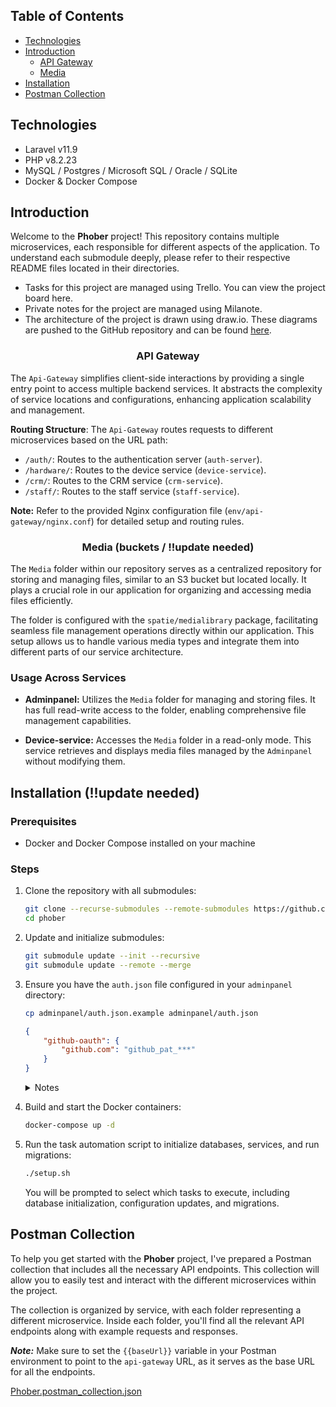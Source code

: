 ## Table of Contents

- [Technologies](#technologies)
- [Introduction](#introduction)
  - [API Gateway](#api-gateway)
  - [Media](#media)
- [Installation](#installation)
- [Postman Collection](#postman-collection)

## Technologies

- Laravel v11.9
- PHP v8.2.23
- MySQL / Postgres / Microsoft SQL / Oracle / SQLite
- Docker & Docker Compose

## Introduction

<p>Welcome to the <b>Phober</b> project! This repository contains multiple microservices, each responsible for different aspects of the application. To understand each submodule deeply, please refer to their respective README files located in their directories.</p>

* Tasks for this project are managed using Trello. You can view the project board here.
* Private notes for the project are managed using Milanote.
* The architecture of the project is drawn using draw.io. These diagrams are pushed to the GitHub repository and can be found [here](https://github.com/phobiavr/phober-diagram).

### <p align="center">API Gateway</p>

The `Api-Gateway` simplifies client-side interactions by providing a single entry point to access multiple backend services. It abstracts the complexity of service locations and configurations, enhancing application scalability and management.

**Routing Structure**: The `Api-Gateway` routes requests to different microservices based on the URL path:
- `/auth/`: Routes to the authentication server (`auth-server`).
- `/hardware/`: Routes to the device service (`device-service`).
- `/crm/`: Routes to the CRM service (`crm-service`).
- `/staff/`: Routes to the staff service (`staff-service`).

**Note:** Refer to the provided Nginx configuration file (`env/api-gateway/nginx.conf`) for detailed setup and routing rules.

### <p align="center">Media (buckets / !!update needed)</p>

The `Media` folder within our repository serves as a centralized repository for storing and managing files, similar to an S3 bucket but located locally. It plays a crucial role in our application for organizing and accessing media files efficiently.

The folder is configured with the `spatie/medialibrary` package, facilitating seamless file management operations directly within our application. This setup allows us to handle various media types and integrate them into different parts of our service architecture.

### Usage Across Services

- **Adminpanel:** Utilizes the `Media` folder for managing and storing files. It has full read-write access to the folder, enabling comprehensive file management capabilities.

- **Device-service:** Accesses the `Media` folder in a read-only mode. This service retrieves and displays media files managed by the `Adminpanel` without modifying them.

## Installation (!!update needed)

### Prerequisites

- Docker and Docker Compose installed on your machine

### Steps

1. Clone the repository with all submodules:
    ```bash
    git clone --recurse-submodules --remote-submodules https://github.com/phobiavr/phober.git
    cd phober
    ```

2. Update and initialize submodules:
    ```bash
    git submodule update --init --recursive
    git submodule update --remote --merge
    ```

3. Ensure you have the `auth.json` file configured in your `adminpanel` directory:
    ```bash
    cp adminpanel/auth.json.example adminpanel/auth.json
    ```

    ```json
    {
        "github-oauth": {
            "github.com": "github_pat_***"
        }
    }
    ```

   <details>
      <summary>Notes</summary>

   This is required to download the `laravel/nova` package.

   You can create this file by copying the `auth.json.example` template provided in the project directory and then adding your GitHub credentials.

   For guidance on creating a GitHub personal access token, refer to [this guide](https://docs.github.com/en/github/authenticating-to-github/creating-a-personal-access-token).
   </details>

4. Build and start the Docker containers:
    ```bash
    docker-compose up -d
    ```

5. Run the task automation script to initialize databases, services, and run migrations:
    ```bash
    ./setup.sh
    ```

   You will be prompted to select which tasks to execute, including database initialization, configuration updates, and migrations.

## Postman Collection

<p>To help you get started with the <b>Phober</b> project, I've prepared a Postman collection that includes all the necessary API endpoints. This collection will allow you to easily test and interact with the different microservices within the project.</p>

<p>The collection is organized by service, with each folder representing a different microservice. Inside each folder, you'll find all the relevant API endpoints along with example requests and responses.</p>

***Note:*** Make sure to set the `{{baseUrl}}` variable in your Postman environment to point to the `api-gateway` URL, as it serves as the base URL for all the endpoints.

[Phober.postman_collection.json](Phober.postman_collection.json)
